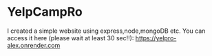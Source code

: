 # YelpCampRo
I created a simple website using express,node,mongoDB etc. You can access it here (please wait at least 30 sec!!): https://yelpro-alex.onrender.com
